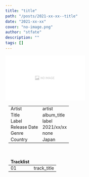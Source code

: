 ```yaml
---
title: "title"
path: "/posts/2021-xx-xx--title"
date: "2021-xx-xx"
cover: "no-image.png"
author: "stfate"
description: ""
tags: []
---
```


<style type="text/css">
<!--
p {white-space: pre-wrap}
section {width:100%; float: left;}
div.album_cover {float: left; width:50%;}
div.album_info {float: left; width:50%; padding-left:10px;}
div.album_meta {padding-bottom: 10px;}
div.tracklist {padding-top: 10px;}
table,tr,th,td {border: none;}
th,tr,td {line-height: 1.0em !important;}
-->
</style>

<section>
    <div class="album_cover">
        <a href="http://stfate.net"><img src="./no-image.png"></a>
    </div>
    <div class="album_info">
        <div class="album_meta">
            <table>
                <tbody>
                    <tr><td>Artist</td><td>artist</td></td>
                    <tr><td>Title</td><td>album_title</td></td>
                    <tr><td>Label</td><td>label</td></td>
                    <tr><td>Release Date</td><td>2021/xx/xx</td></td>
                    <tr><td>Genre</td><td>none</td></td>
                    <tr><td>Country</td><td>Japan</td></td>
                </tbody>
            </table>
        </div>
        <div class="tracklist">
            <table>
                <thead>
                    <tr><th>Tracklist</th></tr>
                </thead>
                <tbody>
                    <tr><td>01</td><td>track_title</td></tr>
                </tbody>
            </table>
        </div>
    </div>
</section>

<re-img
    src="no-image.png"
    title="title"
    href="https://stfate.net"
    >
</re-img>
